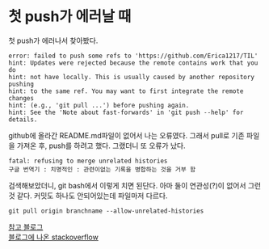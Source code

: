 # 첫 push가 에러날 때
첫 push가 에러나서 찾아봤다.

```
error: failed to push some refs to 'https://github.com/Erica1217/TIL'
hint: Updates were rejected because the remote contains work that you do
hint: not have locally. This is usually caused by another repository pushing
hint: to the same ref. You may want to first integrate the remote changes
hint: (e.g., 'git pull ...') before pushing again.
hint: See the 'Note about fast-forwards' in 'git push --help' for details.
```

github에 올라간 README.md파일이 없어서 나는 오류였다. 그래서 pull로 기존 파일을 가져온 후, push를 하려고 했다. 그랬더니 또 
오류가 났다.

```
fatal: refusing to merge unrelated histories
구글 번역기 : 치명적인 : 관련이없는 기록을 병합하는 것을 거부 함
```
검색해보았더니, git bash에서 이렇게 치면 된단다. 아마 둘이 연관성(?)이 없어서 그런 것 같다. 커밋도 하나도 안되어있는데 파일마저 다르다.

```
git pull origin branchname --allow-unrelated-histories
```

[참고 블로그](http://cpdev.tistory.com/51)<br>
[블로그에 나온 stackoverflow](http://stackoverflow.com/questions/37937984/git-refusing-to-merge-unrelated-histories)